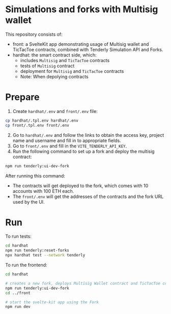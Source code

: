 # Simulations and forks with Multisig wallet

This repository consists of:

- front: a SvelteKit app demonstrating usage of Multisig wallet and TicTacToe contracts, combined with Tenderly Simulation API and Forks.
- hardhat: the smart contract side, which:
  - includes `Multisig` and `TicTacToe` contracts
  - tests of `Multisig` contract
  - deployment for `Multisig` and `TicTacToe` contracts
  - Note: When depolying contracts

# Prepare

1. Create `hardhat/.env` and `front/.env` file:

```bash
cp hardhat/.tpl.env hardhat/.env
cp front/.tpl.env front/.env
```

2. Go to `hardhat/.env` and follow the links to obtain the access key, project name and username and fill in to appropriate fields.
3. Go to `front/.env` and fill in the `VITE_TENDERLY_API_KEY`.
4. Run the following command to set up a fork and deploy the multisig contract:

```bash
npm run tenderly:ui-dev-fork
```

After running this command:

- The contracts will get deployed to the fork, which comes with 10 accounts with 100 ETH each.
- The `front/.env` will get the addresses of the contracts and the fork URL used by the UI.

# Run

To run tests:

```bash
cd hardhat
npm run tenderly:reset-forks
npx hardhat test --network tenderly
```

To run the frontend:

```bash
cd hardhat

# creates a new fork, deploys Multisig Wallet contract and TicTacToe contract, and places their addresses in front/.env
npm run tenderly:ui-dev-fork
cd ../front

# start the svelte-kit app using the Fork
npm run dev
```
